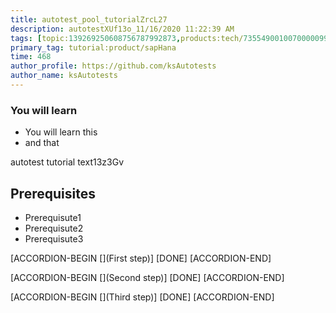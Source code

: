 ```yaml
---
title: autotest_pool_tutorialZrcL27
description: autotestXUf13o_11/16/2020 11:22:39 AM
tags: [topic:139269250608756787992873,products:tech/73554900100700000996,tutorial:experience/advanced]
primary_tag: tutorial:product/sapHana
time: 468
author_profile: https://github.com/ksAutotests
author_name: ksAutotests
---
```

### You will learn
- You will learn this
- and that

autotest tutorial text13z3Gv

## Prerequisites
- Prerequisute1
- Prerequisute2
- Prerequisute3

[ACCORDION-BEGIN [](First step)]
[DONE]
[ACCORDION-END]

[ACCORDION-BEGIN [](Second step)]
[DONE]
[ACCORDION-END]

[ACCORDION-BEGIN [](Third step)]
[DONE]
[ACCORDION-END]


